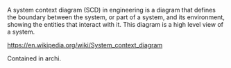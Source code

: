 A system context diagram (SCD) in engineering is a diagram that defines the boundary between the system, or part of a system, and its environment, showing the entities that interact with it. This diagram is a high level view of a system.

https://en.wikipedia.org/wiki/System_context_diagram

Contained in archi.

